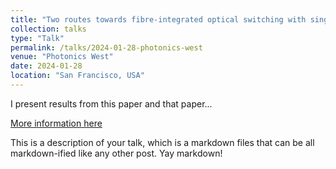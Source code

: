 ```yaml
---
title: "Two routes towards fibre-integrated optical switching with single photons"
collection: talks
type: "Talk"
permalink: /talks/2024-01-28-photonics-west
venue: "Photonics West"
date: 2024-01-28
location: "San Francisco, USA"
---
```


I present results from this paper and that paper...

[More information here](http://example2.com)

This is a description of your talk, which is a markdown files that can be all markdown-ified like any other post. Yay markdown!
